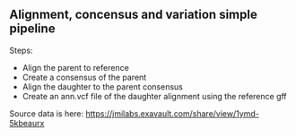 ## Alignment, concensus and variation simple pipeline
Steps:
* Align the parent to reference
* Create a consensus of the parent
* Align the daughter to the parent consensus
* Create an ann.vcf file of the daughter alignment using the reference gff

Source data is here:
https://jmilabs.exavault.com/share/view/1ymd-5kbeaurx
